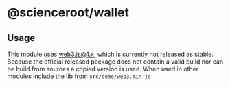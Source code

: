# @scienceroot/wallet

## Usage

This module uses web3.js@1.x, which is currently not released as stable. 
Because the official released package does not contain a valid build nor can be build from sources a copied version is used. 
When used in other modules include the lib from `src/demo/web3.min.js`  
